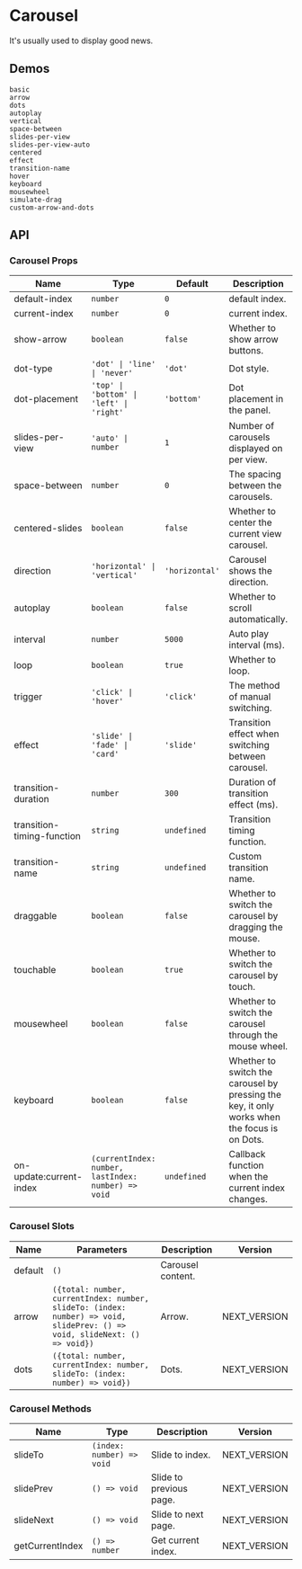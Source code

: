 # Carousel

It's usually used to display good news.

## Demos

```demo
basic
arrow
dots
autoplay
vertical
space-between
slides-per-view
slides-per-view-auto
centered
effect
transition-name
hover
keyboard
mousewheel
simulate-drag
custom-arrow-and-dots
```

## API

### Carousel Props

| Name | Type | Default | Description | Version |
| --- | --- | --- | --- | --- |
| default-index | `number` | `0` | default index. | NEXT_VERSION |
| current-index | `number` | `0` | current index. | NEXT_VERSION |
| show-arrow | `boolean` | `false` | Whether to show arrow buttons. | NEXT_VERSION |
| dot-type | `'dot' \| 'line' \| 'never'` | `'dot'` | Dot style. | NEXT_VERSION |
| dot-placement | `'top' \| 'bottom' \| 'left' \| 'right'` | `'bottom'` | Dot placement in the panel. | NEXT_VERSION |
| slides-per-view | `'auto' \| number` | `1` | Number of carousels displayed on per view. | NEXT_VERSION |
| space-between | `number` | `0` | The spacing between the carousels. | NEXT_VERSION |
| centered-slides | `boolean` | `false` | Whether to center the current view carousel. | NEXT_VERSION |
| direction | `'horizontal' \| 'vertical'` | `'horizontal'` | Carousel shows the direction. |
| autoplay | `boolean` | `false` | Whether to scroll automatically. |
| interval | `number` | `5000` | Auto play interval (ms). |
| loop | `boolean` | `true` | Whether to loop. | NEXT_VERSION |
| trigger | `'click' \| 'hover'` | `'click'` | The method of manual switching. |
| effect | `'slide' \| 'fade' \| 'card'` | `'slide'` | Transition effect when switching between carousel. | NEXT_VERSION |
| transition-duration | `number` | `300` | Duration of transition effect (ms). | NEXT_VERSION |
| transition-timing-function | `string` | `undefined` | Transition timing function. | NEXT_VERSION |
| transition-name | `string` | `undefined` | Custom transition name. | NEXT_VERSION |
| draggable | `boolean` | `false` | Whether to switch the carousel by dragging the mouse. | NEXT_VERSION |
| touchable | `boolean` | `true` | Whether to switch the carousel by touch. | NEXT_VERSION |
| mousewheel | `boolean` | `false` | Whether to switch the carousel through the mouse wheel. | NEXT_VERSION |
| keyboard | `boolean` | `false` | Whether to switch the carousel by pressing the key, it only works when the focus is on Dots. | NEXT_VERSION |
| on-update:current-index | `(currentIndex: number, lastIndex: number) => void` | `undefined` | Callback function when the current index changes. | NEXT_VERSION |

### Carousel Slots

| Name | Parameters | Description | Version |
| ------- | ---- | ---------- | --- |
| default | `()` | Carousel content. |
| arrow | `({total: number, currentIndex: number, slideTo: (index: number) => void, slidePrev: () => void, slideNext: () => void})` | Arrow. | NEXT_VERSION |
| dots | `({total: number, currentIndex: number, slideTo: (index: number) => void})` | Dots. | NEXT_VERSION |

### Carousel Methods

| Name | Type | Description | Version |
| --- | --- | --- | --- |
| slideTo | `(index: number) => void` | Slide to index. | NEXT_VERSION |
| slidePrev | `() => void` | Slide to previous page. | NEXT_VERSION |
| slideNext | `() => void` | Slide to next page. | NEXT_VERSION |
| getCurrentIndex | `() => number` | Get current index. | NEXT_VERSION |